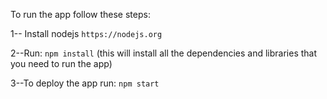 To run the app follow these steps:

1-- Install nodejs
`https://nodejs.org`

2--Run: `npm install` (this will install all the dependencies and libraries that you need to run the app)

3--To deploy the app run: `npm start`
